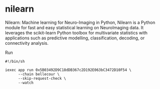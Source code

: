 # nilearn

Nilearn: Machine learning for Neuro-Imaging in Python, Nilearn is a Python module
for fast and easy statistical learning on NeuroImaging data.
It leverages the scikit-learn Python toolbox for multivariate statistics with applications
such as predictive modelling, classification, decoding, or connectivity analysis.

Run
```
#!/bin/sh

iexec app run 0x5B03492D9C18dDB367c2D192E063bC3472D10F54 \
      --chain bellecour \
      --skip-request-check \
      --watch
```
